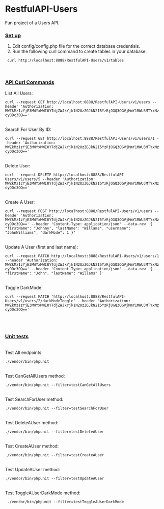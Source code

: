 # RestfulAPI-Users
Fun project of a Users API.

### <ins>Set up</ins>
<ol>
<li>Edit config/config.php file for the correct database credentials.</li>
<li>Run the following curl command to create tables in your database:</li>
</ol>

` curl http://localhost:8888/RestfulAPI-Users/v1/tables`

<br>

### <ins>**API Curl Commands**</ins>
List All Users: 
<br>

`curl --request GET http://localhost:8888/RestfulAPI-Users/v1/users --header 'Authorization: MWZkMzIzYjE3MWYxMWI0YTdjZWJkYjk1N2UzZGJkN2I5YzRjOGQ3OGVjMmY1MWU3MTYxNzcyODc3OQ=='`

<br>
Search For User By ID:
<br>

`curl --request GET http://localhost:8888/RestfulAPI-Users/v1/users/1 --header 'Authorization: MWZkMzIzYjE3MWYxMWI0YTdjZWJkYjk1N2UzZGJkN2I5YzRjOGQ3OGVjMmY1MWU3MTYxNzcyODc3OQ=='`

<br>
Delete User:
<br>

`curl --request DELETE http://localhost:8888/RestfulAPI-Users/v1/users/5 --header 'Authorization: MWZkMzIzYjE3MWYxMWI0YTdjZWJkYjk1N2UzZGJkN2I5YzRjOGQ3OGVjMmY1MWU3MTYxNzcyODc3OQ=='`

<br>
Create A User:
<br>

`curl --request POST http://localhost:8888/RestfulAPI-Users/v1/users --header 'Authorization: MWZkMzIzYjE3MWYxMWI0YTdjZWJkYjk1N2UzZGJkN2I5YzRjOGQ3OGVjMmY1MWU3MTYxNzcyODc3OQ=='
--header 'Content-Type: application/json'
--data-raw '{
"firstName": "Johhny",
"lastName": "Willams",
"username": "JohnWilliams",
"darkMode": 1
}'`

<br>
Update A User (first and last name):
<br>

`curl --request PATCH http://localhost:8888/RestfulAPI-Users/v1/users/1 --header 'Authorization: MWZkMzIzYjE3MWYxMWI0YTdjZWJkYjk1N2UzZGJkN2I5YzRjOGQ3OGVjMmY1MWU3MTYxNzcyODc3OQ=='
--header 'Content-Type: application/json'
--data-raw '{
"firstName": "John",
"lastName": "Willams"
}'`

<br>
Toggle DarkMode:
<br>

`curl --request PATCH 'http://localhost:8888/RestfulAPI-Users/v1/users/2/darkModeToggle' --header 'Authorization: MWZkMzIzYjE3MWYxMWI0YTdjZWJkYjk1N2UzZGJkN2I5YzRjOGQ3OGVjMmY1MWU3MTYxNzcyODc3OQ=='`

<br>
<br>

### <ins>**Unit tests**</ins>
<br>
Test All endpoints
<br>

`./vendor/bin/phpunit`

<br>
Test CanGetAllUsers method:
<br>

`./vendor/bin/phpunit --filter=testCanGetAllUsers`

<br>
Test SearchForUser method:
<br>

`./vendor/bin/phpunit --filter=testSearchForUser`

<br>
Test DeleteAUser method:
<br>

`./vendor/bin/phpunit --filter=testDeleteAUser`

<br>
Test CreateAUser method:
<br>

`./vendor/bin/phpunit --filter=testCreateAUser`

<br>
Test UpdateAUser method:
<br>

`./vendor/bin/phpunit --filter=testUpdateAUser`

<br>
Test ToggleAUserDarkMode method:
<br>

` ./vendor/bin/phpunit --filter=testToggleAUserDarkMode`


